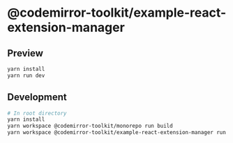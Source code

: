 # @codemirror-toolkit/example-react-extension-manager

## Preview

```sh
yarn install
yarn run dev
```

## Development

```sh
# In root directory
yarn install
yarn workspace @codemirror-toolkit/monorepo run build
yarn workspace @codemirror-toolkit/example-react-extension-manager run dev
```
